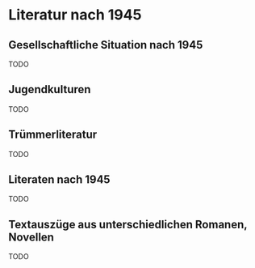 # Literatur nach 1945

## Gesellschaftliche Situation nach 1945

TODO

## Jugendkulturen

TODO

## Trümmerliteratur

TODO

## Literaten nach 1945

TODO

## Textauszüge aus unterschiedlichen Romanen, Novellen

TODO
